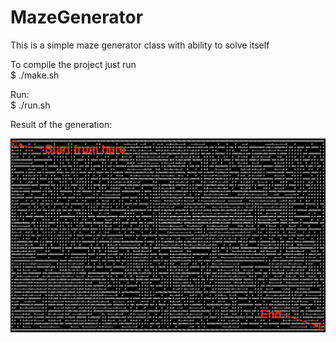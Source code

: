 # MazeGenerator

This is a simple maze generator class with ability to solve itself

To compile the project just run  
$ ./make.sh 

Run:   
$ ./run.sh

Result of the generation: 

![alt text](https://github.com/vvb0x56/MazeGenerator/raw/master/Result.png)
